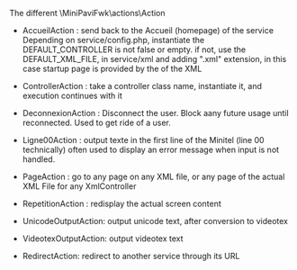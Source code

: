 
The different \MiniPaviFwk\actions\Action

- AccueilAction : send back to the Accueil (homepage) of the service
  Depending on service/config.php,
  instantiate the DEFAULT_CONTROLLER is not false or empty.
  if not, use the DEFAULT_XML_FILE, in service/xml and adding ".xml" extension,
  in this case startup page is provided by the <service><debut nom="xxx" /> of the XML

- ControllerAction : take a controller class name, instantiate it, and execution continues with it

- DeconnexionAction : Disconnect the user. Block aany future usage until reconnected.
  Used to get ride of a user.

- Ligne00Action : output texte in the first line of the Minitel (line 00 technically)
  often used to display an error message when input is not handled.

- PageAction : go to any page on any XML file, or any page of the actual XML File for any XmlController

- RepetitionAction : redisplay the actual screen content

- UnicodeOutputAction: output unicode text, after conversion to videotex

- VideotexOutputAction: output videotex text

- RedirectAction: redirect to another service through its URL
